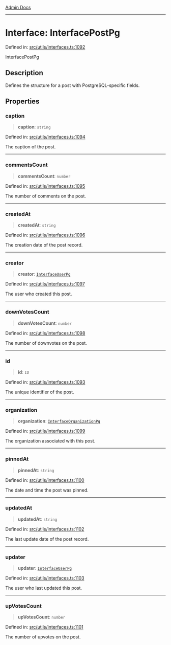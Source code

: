 [Admin Docs](/)

***

# Interface: InterfacePostPg

Defined in: [src/utils/interfaces.ts:1092](https://github.com/PalisadoesFoundation/talawa-admin/blob/main/src/utils/interfaces.ts#L1092)

InterfacePostPg

## Description

Defines the structure for a post with PostgreSQL-specific fields.

## Properties

### caption

> **caption**: `string`

Defined in: [src/utils/interfaces.ts:1094](https://github.com/PalisadoesFoundation/talawa-admin/blob/main/src/utils/interfaces.ts#L1094)

The caption of the post.

***

### commentsCount

> **commentsCount**: `number`

Defined in: [src/utils/interfaces.ts:1095](https://github.com/PalisadoesFoundation/talawa-admin/blob/main/src/utils/interfaces.ts#L1095)

The number of comments on the post.

***

### createdAt

> **createdAt**: `string`

Defined in: [src/utils/interfaces.ts:1096](https://github.com/PalisadoesFoundation/talawa-admin/blob/main/src/utils/interfaces.ts#L1096)

The creation date of the post record.

***

### creator

> **creator**: [`InterfaceUserPg`](InterfaceUserPg.md)

Defined in: [src/utils/interfaces.ts:1097](https://github.com/PalisadoesFoundation/talawa-admin/blob/main/src/utils/interfaces.ts#L1097)

The user who created this post.

***

### downVotesCount

> **downVotesCount**: `number`

Defined in: [src/utils/interfaces.ts:1098](https://github.com/PalisadoesFoundation/talawa-admin/blob/main/src/utils/interfaces.ts#L1098)

The number of downvotes on the post.

***

### id

> **id**: `ID`

Defined in: [src/utils/interfaces.ts:1093](https://github.com/PalisadoesFoundation/talawa-admin/blob/main/src/utils/interfaces.ts#L1093)

The unique identifier of the post.

***

### organization

> **organization**: [`InterfaceOrganizationPg`](InterfaceOrganizationPg.md)

Defined in: [src/utils/interfaces.ts:1099](https://github.com/PalisadoesFoundation/talawa-admin/blob/main/src/utils/interfaces.ts#L1099)

The organization associated with this post.

***

### pinnedAt

> **pinnedAt**: `string`

Defined in: [src/utils/interfaces.ts:1100](https://github.com/PalisadoesFoundation/talawa-admin/blob/main/src/utils/interfaces.ts#L1100)

The date and time the post was pinned.

***

### updatedAt

> **updatedAt**: `string`

Defined in: [src/utils/interfaces.ts:1102](https://github.com/PalisadoesFoundation/talawa-admin/blob/main/src/utils/interfaces.ts#L1102)

The last update date of the post record.

***

### updater

> **updater**: [`InterfaceUserPg`](InterfaceUserPg.md)

Defined in: [src/utils/interfaces.ts:1103](https://github.com/PalisadoesFoundation/talawa-admin/blob/main/src/utils/interfaces.ts#L1103)

The user who last updated this post.

***

### upVotesCount

> **upVotesCount**: `number`

Defined in: [src/utils/interfaces.ts:1101](https://github.com/PalisadoesFoundation/talawa-admin/blob/main/src/utils/interfaces.ts#L1101)

The number of upvotes on the post.
